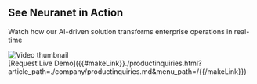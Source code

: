 <div class="neuranet" markdown="1">
<section class="demo" id="demo" markdown="1">
<div class="container"  markdown="1">
<div class="section-header"  markdown="1">
<h2>See Neuranet in Action</h2>
<p>Watch how our AI-driven solution transforms enterprise operations in real-time</p>
</div>
<div class="video-container">
<img src="./articles/products/neuranet.md/header.md/thumbnail.png" alt="Video thumbnail" class="video-thumbnail">
<div class="play-button">
<a href="https://youtu.be/VLCBBZU6Tkw?si=yy000i-YdF8D9z-B" target="blank"><div class="play-icon"></div></a>
</div>
</div>
<div class="demo-cta btn" markdown="1">
[Request Live Demo]({{#makeLink}}./productinquiries.html?article_path=./company/productinquiries.md&menu_path=/{{/makeLink}})
</div>
</div>
</section>
</div>

